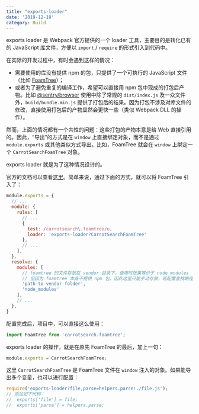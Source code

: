 ```yaml
---
title: "exports-loader"
date: '2019-12-19'
category: Build
---
```


exports loader 是 Webpack 官方提供的一个 loader 工具，主要目的是转化已有的 JavaScript 库文件，方便以 `import` / `require` 的形式引入到代码中。

在实际的开发过程中，有时会遇到这样的情况：

+ 需要使用的库没有提供 npm 的包，只提供了一个可执行的 JavaScript 文件（比如 [FoamTree](https://carrotsearch.com/foamtree/)）；
+ 或者为了避免重复的编译工作，希望可以直接用 npm 包中现成的打包后产物。比如 [@sentry/browser](https://www.npmjs.com/package/@sentry/browser) 使用中除了常规的 `dist/index.js` 及一众文件外，`build/bundle.min.js` 提供了打包后的结果。因为打包不涉及对库文件的修改，直接使用打包后的产物显然会更快一些（类似 Webpack DLL 的操作）。

然而，上面的情况都有一个共性的问题：这些打包的产物本意是给 Web 直接引用的。因此，“导出”的方式是在 `window` 上直接绑定对象，而不是通过 `module.exports` 或其他类似方式导出。比如，FoamTree 就会在 `window` 上绑定一个 `CarrotSearchFoamTree` 对象。

exports loader 就是为了这种情况设计的。

官方的文档可以查看[这里](https://github.com/webpack-contrib/exports-loader)。简单来说，通过下面的方式，就可以将 FoamTree 引入了：

```javascript
module.exports = {
  // ...
  module: {
    rules: [
      // ...
      {
        test: /carrotsearch\.foamtree/u,
        loader: 'exports-loader?CarrotSearchFoamTree'
      },
      // ...
    ],
  },
  resolve: {
    modules: [
      // foamtree 的文件存放在 vendor 目录下，使用时效果等价于 node_modules
      // 但因为 foamtree 本身不提供 npm 包，因此这里只能手动存放，再配置查找路径
      'path-to-vendor-folder',
      'node_modules'
    ],
    // ...
  },
}
```

配置完成后，项目中，可以直接这么使用：

```javascript
import FoamTree from 'carrotsearch.foamtree';
```

exports loader 的操作，就是在原先 FoamTree 的最后，加上一句：

```javascript
module.exports = CarrotSearchFoamTree;
```

这里 `CarrotSearchFoamTree` 是 FoamTree 文件在 `window` 注入的对象。如果能导出多个变量，也可以进行配置：

```javascript
require('exports-loader?file,parse=helpers.parse!./file.js');
// 添加如下代码：
//  exports['file'] = file;
//  exports['parse'] = helpers.parse;
```
